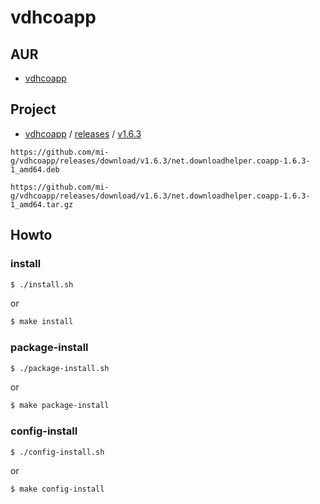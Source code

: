 
# vdhcoapp


## AUR

* [vdhcoapp](https://aur.archlinux.org/packages/vdhcoapp)


## Project

* [vdhcoapp](https://github.com/mi-g/vdhcoapp) / [releases](https://github.com/mi-g/vdhcoapp/releases) / [v1.6.3](https://github.com/mi-g/vdhcoapp/releases/tag/v1.6.3)

```
https://github.com/mi-g/vdhcoapp/releases/download/v1.6.3/net.downloadhelper.coapp-1.6.3-1_amd64.deb

https://github.com/mi-g/vdhcoapp/releases/download/v1.6.3/net.downloadhelper.coapp-1.6.3-1_amd64.tar.gz
```

## Howto


### install

``` sh
$ ./install.sh
```

or

``` sh
$ make install
```


### package-install

``` sh
$ ./package-install.sh
```

or

``` sh
$ make package-install
```


### config-install

``` sh
$ ./config-install.sh
```

or

``` sh
$ make config-install
```
